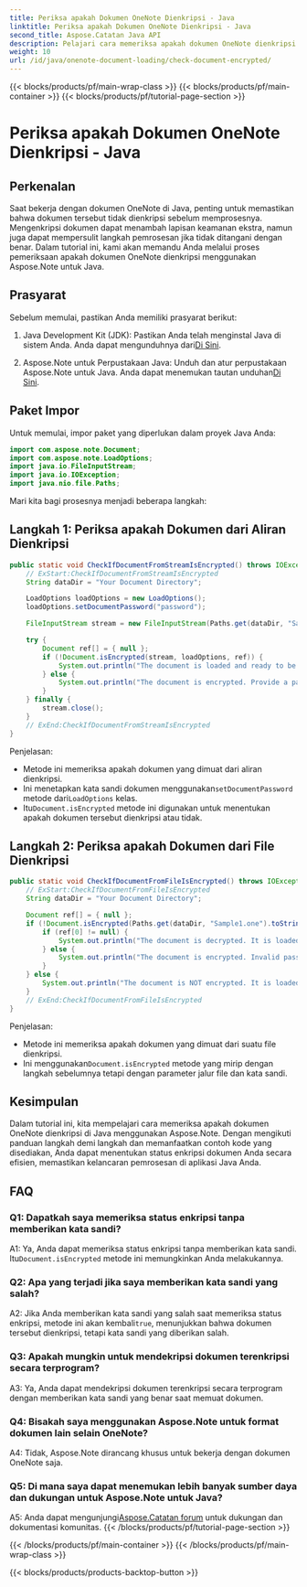 ```yaml
---
title: Periksa apakah Dokumen OneNote Dienkripsi - Java
linktitle: Periksa apakah Dokumen OneNote Dienkripsi - Java
second_title: Aspose.Catatan Java API
description: Pelajari cara memeriksa apakah dokumen OneNote dienkripsi di Java menggunakan Aspose.Note. Ikuti panduan langkah demi langkah kami untuk pemrosesan dokumen yang efisien.
weight: 10
url: /id/java/onenote-document-loading/check-document-encrypted/
---
```


{{< blocks/products/pf/main-wrap-class >}}
{{< blocks/products/pf/main-container >}}
{{< blocks/products/pf/tutorial-page-section >}}

# Periksa apakah Dokumen OneNote Dienkripsi - Java

## Perkenalan

Saat bekerja dengan dokumen OneNote di Java, penting untuk memastikan bahwa dokumen tersebut tidak dienkripsi sebelum memprosesnya. Mengenkripsi dokumen dapat menambah lapisan keamanan ekstra, namun juga dapat mempersulit langkah pemrosesan jika tidak ditangani dengan benar. Dalam tutorial ini, kami akan memandu Anda melalui proses pemeriksaan apakah dokumen OneNote dienkripsi menggunakan Aspose.Note untuk Java.

## Prasyarat

Sebelum memulai, pastikan Anda memiliki prasyarat berikut:

1.  Java Development Kit (JDK): Pastikan Anda telah menginstal Java di sistem Anda. Anda dapat mengunduhnya dari[Di Sini](https://www.oracle.com/java/technologies/javase-jdk11-downloads.html).

2.  Aspose.Note untuk Perpustakaan Java: Unduh dan atur perpustakaan Aspose.Note untuk Java. Anda dapat menemukan tautan unduhan[Di Sini](https://releases.aspose.com/note/java/).

## Paket Impor

Untuk memulai, impor paket yang diperlukan dalam proyek Java Anda:

```java
import com.aspose.note.Document;
import com.aspose.note.LoadOptions;
import java.io.FileInputStream;
import java.io.IOException;
import java.nio.file.Paths;
```

Mari kita bagi prosesnya menjadi beberapa langkah:

## Langkah 1: Periksa apakah Dokumen dari Aliran Dienkripsi

```java
public static void CheckIfDocumentFromStreamIsEncrypted() throws IOException {
    // ExStart:CheckIfDocumentFromStreamIsEncrypted
    String dataDir = "Your Document Directory";

    LoadOptions loadOptions = new LoadOptions();
    loadOptions.setDocumentPassword("password");

    FileInputStream stream = new FileInputStream(Paths.get(dataDir, "Sample1.one").toString());

    try {
        Document ref[] = { null };
        if (!Document.isEncrypted(stream, loadOptions, ref)) {
            System.out.println("The document is loaded and ready to be processed.");
        } else {
            System.out.println("The document is encrypted. Provide a password.");
        }
    } finally {
        stream.close();
    }
    // ExEnd:CheckIfDocumentFromStreamIsEncrypted
}
```

Penjelasan:

- Metode ini memeriksa apakah dokumen yang dimuat dari aliran dienkripsi.
-  Ini menetapkan kata sandi dokumen menggunakan`setDocumentPassword` metode dari`LoadOptions` kelas.
-  Itu`Document.isEncrypted` metode ini digunakan untuk menentukan apakah dokumen tersebut dienkripsi atau tidak.

## Langkah 2: Periksa apakah Dokumen dari File Dienkripsi

```java
public static void CheckIfDocumentFromFileIsEncrypted() throws IOException {
    // ExStart:CheckIfDocumentFromFileIsEncrypted
    String dataDir = "Your Document Directory";

    Document ref[] = { null };
    if (!Document.isEncrypted(Paths.get(dataDir, "Sample1.one").toString(), "VerySecretPassword", ref)) {
        if (ref[0] != null) {
            System.out.println("The document is decrypted. It is loaded and ready to be processed.");
        } else {
            System.out.println("The document is encrypted. Invalid password was provided.");
        }
    } else {
        System.out.println("The document is NOT encrypted. It is loaded and ready to be processed.");
    }
    // ExEnd:CheckIfDocumentFromFileIsEncrypted
}
```

Penjelasan:

- Metode ini memeriksa apakah dokumen yang dimuat dari suatu file dienkripsi.
-  Ini menggunakan`Document.isEncrypted` metode yang mirip dengan langkah sebelumnya tetapi dengan parameter jalur file dan kata sandi.

## Kesimpulan

Dalam tutorial ini, kita mempelajari cara memeriksa apakah dokumen OneNote dienkripsi di Java menggunakan Aspose.Note. Dengan mengikuti panduan langkah demi langkah dan memanfaatkan contoh kode yang disediakan, Anda dapat menentukan status enkripsi dokumen Anda secara efisien, memastikan kelancaran pemrosesan di aplikasi Java Anda.

## FAQ

### Q1: Dapatkah saya memeriksa status enkripsi tanpa memberikan kata sandi?

A1: Ya, Anda dapat memeriksa status enkripsi tanpa memberikan kata sandi. Itu`Document.isEncrypted` metode ini memungkinkan Anda melakukannya.

### Q2: Apa yang terjadi jika saya memberikan kata sandi yang salah?

 A2: Jika Anda memberikan kata sandi yang salah saat memeriksa status enkripsi, metode ini akan kembali`true`, menunjukkan bahwa dokumen tersebut dienkripsi, tetapi kata sandi yang diberikan salah.

### Q3: Apakah mungkin untuk mendekripsi dokumen terenkripsi secara terprogram?

A3: Ya, Anda dapat mendekripsi dokumen terenkripsi secara terprogram dengan memberikan kata sandi yang benar saat memuat dokumen.

### Q4: Bisakah saya menggunakan Aspose.Note untuk format dokumen lain selain OneNote?

A4: Tidak, Aspose.Note dirancang khusus untuk bekerja dengan dokumen OneNote saja.

### Q5: Di mana saya dapat menemukan lebih banyak sumber daya dan dukungan untuk Aspose.Note untuk Java?

 A5: Anda dapat mengunjungi[Aspose.Catatan forum](https://forum.aspose.com/c/note/28) untuk dukungan dan dokumentasi komunitas.
{{< /blocks/products/pf/tutorial-page-section >}}

{{< /blocks/products/pf/main-container >}}
{{< /blocks/products/pf/main-wrap-class >}}

{{< blocks/products/products-backtop-button >}}
